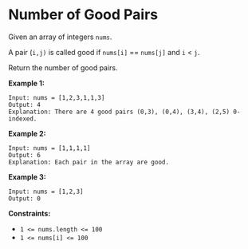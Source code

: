 # Number of Good Pairs

Given an array of integers `nums`.

A pair (`i,j)` is called good if `nums[i]` == `nums[j]` and `i` < `j`.

Return the number of good pairs.


**Example 1:**
```
Input: nums = [1,2,3,1,1,3]
Output: 4
Explanation: There are 4 good pairs (0,3), (0,4), (3,4), (2,5) 0-indexed.
```

**Example 2:**
```
Input: nums = [1,1,1,1]
Output: 6
Explanation: Each pair in the array are good.
```

**Example 3:**
```
Input: nums = [1,2,3]
Output: 0
```

**Constraints:**
* `1 <= nums.length <= 100`
* `1 <= nums[i] <= 100`